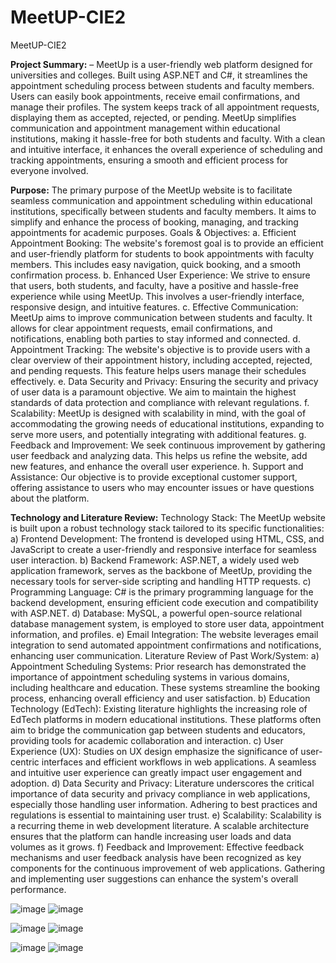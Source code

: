 # MeetUP-CIE2
MeetUP-CIE2

**Project Summary:** – MeetUp is a user-friendly web platform designed for
universities and colleges. Built using ASP.NET and C#, it streamlines the
appointment scheduling process between students and faculty members. Users can
easily book appointments, receive email confirmations, and manage their profiles.
The system keeps track of all appointment requests, displaying them as accepted,
rejected, or pending. MeetUp simplifies communication and appointment
management within educational institutions, making it hassle-free for both
students and faculty. With a clean and intuitive interface, it enhances the overall
experience of scheduling and tracking appointments, ensuring a smooth and
efficient process for everyone involved.

**Purpose:** The primary purpose of the MeetUp website is to facilitate seamless
communication and appointment scheduling within educational institutions, specifically
between students and faculty members. It aims to simplify and enhance the process of
booking, managing, and tracking appointments for academic purposes.
Goals & Objectives:
a. Efficient Appointment Booking: The website's foremost goal is to provide an
efficient and user-friendly platform for students to book appointments with faculty
members. This includes easy navigation, quick booking, and a smooth confirmation
process.
b. Enhanced User Experience: We strive to ensure that users, both students, and
faculty, have a positive and hassle-free experience while using MeetUp. This
involves a user-friendly interface, responsive design, and intuitive features.
c. Effective Communication: MeetUp aims to improve communication between
students and faculty. It allows for clear appointment requests, email confirmations,
and notifications, enabling both parties to stay informed and connected.
d. Appointment Tracking: The website's objective is to provide users with a clear
overview of their appointment history, including accepted, rejected, and pending
requests. This feature helps users manage their schedules effectively.
e. Data Security and Privacy: Ensuring the security and privacy of user data is a
paramount objective. We aim to maintain the highest standards of data protection
and compliance with relevant regulations.
f. Scalability: MeetUp is designed with scalability in mind, with the goal of
accommodating the growing needs of educational institutions, expanding to serve
more users, and potentially integrating with additional features.
g. Feedback and Improvement: We seek continuous improvement by gathering user
feedback and analyzing data. This helps us refine the website, add new features, and
enhance the overall user experience.
h. Support and Assistance: Our objective is to provide exceptional customer support,
offering assistance to users who may encounter issues or have questions about the
platform.

**Technology and Literature Review:**
Technology Stack:
The MeetUp website is built upon a robust technology stack tailored to its specific
functionalities:
a) Frontend Development: The frontend is developed using HTML, CSS, and
JavaScript to create a user-friendly and responsive interface for seamless user
interaction.
b) Backend Framework: ASP.NET, a widely used web application framework, serves
as the backbone of MeetUp, providing the necessary tools for server-side scripting
and handling HTTP requests.
c) Programming Language: C# is the primary programming language for the backend
development, ensuring efficient code execution and compatibility with ASP.NET.
d) Database: MySQL, a powerful open-source relational database management system,
is employed to store user data, appointment information, and profiles.
e) Email Integration: The website leverages email integration to send automated
appointment confirmations and notifications, enhancing user communication.
Literature Review of Past Work/System:
a) Appointment Scheduling Systems: Prior research has demonstrated the importance of
appointment scheduling systems in various domains, including healthcare and
education. These systems streamline the booking process, enhancing overall
efficiency and user satisfaction.
b) Education Technology (EdTech): Existing literature highlights the increasing role of
EdTech platforms in modern educational institutions. These platforms often aim to
bridge the communication gap between students and educators, providing tools for academic collaboration and interaction.
c) User Experience (UX): Studies on UX design emphasize the significance of user-
centric interfaces and efficient workflows in web applications. A seamless and
intuitive user experience can greatly impact user engagement and adoption.
d) Data Security and Privacy: Literature underscores the critical importance of data
security and privacy compliance in web applications, especially those handling user
information. Adhering to best practices and regulations is essential to maintaining
user trust.
e) Scalability: Scalability is a recurring theme in web development literature. A
scalable architecture ensures that the platform can handle increasing user loads and
data volumes as it grows.
f) Feedback and Improvement: Effective feedback mechanisms and user feedback
analysis have been recognized as key components for the continuous improvement of
web applications. Gathering and implementing user suggestions can enhance the
system's overall performance.

![image](https://github.com/Shahbibek/MeetUP-CIE2/assets/84366074/5cabb05b-9e18-4396-b9d5-959e13ea05d7)  ![image](https://github.com/Shahbibek/MeetUP-CIE2/assets/84366074/e92bc606-35a8-4e23-9d13-497ef579216c)

![image](https://github.com/Shahbibek/MeetUP-CIE2/assets/84366074/fa383d0f-cf5a-4dc5-bbac-601819b72ddf)  ![image](https://github.com/Shahbibek/MeetUP-CIE2/assets/84366074/25fe9aa7-a674-4786-8ada-de8790b90733)

![image](https://github.com/Shahbibek/MeetUP-CIE2/assets/84366074/31937101-4244-4a60-a8d0-2ffb8ae48a9b)  ![image](https://github.com/Shahbibek/MeetUP-CIE2/assets/84366074/ef7fa30e-8d0c-4cf7-91ac-df9571c7cd67)







